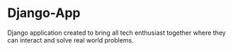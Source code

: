 # Django-App
Django application created to bring all tech enthusiast together where they can interact and solve real world problems.


